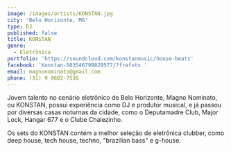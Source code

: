 ```yaml
---
image: /images/artists/KONSTAN.jpg
city: 'Belo Horizonte, MG'
type: DJ
published: false
title: KONSTAN
genre:
  - Eletrônica
portfolio: 'https://soundcloud.com/konstanmusic/house-beats'
facebook: 'Konstan-503546799829577/?fref=ts '
email: magnonominato@gmail.com
phone: (31) 9 9602-7536
---
```

Jovem talento no cenário eletrônico de Belo Horizonte, Magno Nominato, ou KONSTAN, possui experiência como DJ e produtor musical, e já passou por diversas casas noturnas da cidade, como o Deputamadre Club, Major Lock, Hangar 677 e o Clube Chalezinho.

Os sets do KONSTAN contém a melhor seleção de eletrônica clubber, como deep house, tech house, techno, "brazilian bass" e g-house.
